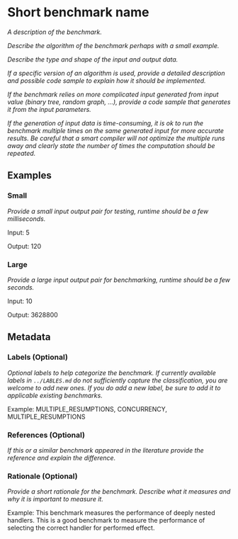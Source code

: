 # Short benchmark name

*A description of the benchmark.*

*Describe the algorithm of the benchmark perhaps with a small example.*

*Describe the type and shape of the input and output data.*

*If a specific version of an algorithm is used, provide a detailed description
and possible code sample to explain how it should be implemented.*

*If the benchmark relies on more complicated input generated from input value
(binary tree, random graph, ...), provide a code sample that generates it from
the input parameters.*

*If the generation of input data is time-consuming, it is ok to run the
benchmark multiple times on the same generated input for more accurate results.
Be careful that a smart compiler will not optimize the multiple runs away and
clearly state the number of times the computation should be repeated.*

## Examples

### Small

*Provide a small input output pair for testing, runtime should be a few milliseconds.*

Input: 5

Output: 120

### Large

*Provide a large input output pair for benchmarking, runtime should be a few seconds.*

Input: 10

Output: 3628800

## Metadata

### Labels (Optional)

*Optional labels to help categorize the benchmark.
If currently available labels in `../LABLES.md` do not sufficiently capture the classification, you are welcome to add new ones.
If you do add a new label, be sure to add it to applicable existing benchmarks.*

Example:
MULTIPLE_RESUMPTIONS, CONCURRENCY, MULTIPLE_RESUMPTIONS

### References (Optional)

*If this or a similar benchmark appeared in the literature provide the reference and explain the difference.*

### Rationale (Optional)

*Provide a short rationale for the benchmark.
Describe what it measures and why it is important to measure it.*

Example:
This benchmark measures the performance of deeply nested handlers.
This is a good benchmark to measure the performance of selecting the correct handler for performed effect.

